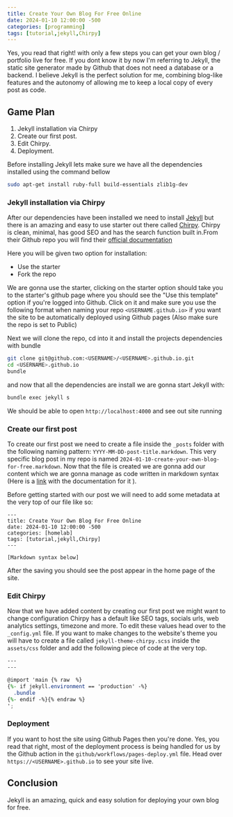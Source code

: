 ```yaml
---
title: Create Your Own Blog For Free Online
date: 2024-01-10 12:00:00 -500
categories: [programming]
tags: [tutorial,jekyll,Chirpy]
---
```


Yes, you read that right! with only a few steps you can get your own blog / portfolio live for free. If you dont know it by now I'm referring to Jekyll, the static site generator made by Github that does not need a database or a backend. I believe Jekyll is the perfect solution for me, combining blog-like features and the autonomy of allowing me to keep a local copy of every post as code.

## Game Plan

1. Jekyll installation via Chirpy
2. Create our first post.
3. Edit Chirpy.
4. Deployment.

Before installing Jekyll lets make sure we have all the dependencies installed using the command bellow

```bash
sudo apt-get install ruby-full build-essentials zlib1g-dev
```

### Jekyll installation via Chirpy

After our dependencies have been installed we need to install [Jekyll](https://jekyllrb.com/) but there is an amazing and easy to use starter out there called [Chirpy](https://github.com/cotes2020/jekyll-theme-chirpy). Chirpy is clean, minimal, has good SEO and has the search function built in.From their Github repo you will find their [ official documentation](https://chirpy.cotes.page/posts/getting-started/)

Here you will be given two option for installation: 
 * Use the starter
 * Fork the repo

We are gonna use the starter, clicking on the starter option should take you to the starter's github page where you should see the "Use this template" option if you're logged into Github. Click on it and make sure you use the following format when naming your repo `<USERNAME.github.io>` if you want the site to be automatically deployed using Github pages (Also make sure the repo is set to Public)

Next we will clone the repo, cd into it and install the projects dependencies with bundle

```bash
git clone git@github.com:<USERNAME>/<USERNAME>.github.io.git
cd <USERNAME>.github.io
bundle
```

and now that all the dependencies are install we are gonna start Jekyll with:

```bash
bundle exec jekyll s
```

We should be able to open `http://localhost:4000` and see out site running

### Create our first post

To create our first post we need to create a file inside the `_posts` folder with the following naming pattern: `YYYY-MM-DD-post-title.markdown`. This very specific blog post in my repo is named `2024-01-10-create-your-own-blog-for-free.markdown`. Now that the file is created we are gonna add our content which we are gonna manage as code written in markdown syntax (Here is a [link](https://markdownguide.offshoot.io/basic-syntax/) with the documentation for it ).

Before getting started with our post we will need to add some metadata at the very top of our file like so:

```
---
title: Create Your Own Blog For Free Online
date: 2024-01-10 12:00:00 -500
categories: [homelab]
tags: [tutorial,jekyll,Chirpy]
---

[Markdown syntax below]
```

After the saving you should see the post appear in the home page of the site.


### Edit Chirpy

Now that we have added content by creating our first post we might want to change configuration Chirpy has a default like SEO tags, socials urls, web analytics settings, timezone and more. To edit these values head over to the `_config.yml` file. If you want to make changes to the website's theme you will have to create a file called `jekyll-theme-chirpy.scss` inside the `assets/css` folder and add the following piece of code at the very top.

```scss
---
---

@import 'main {% raw  %}
{%- if jekyll.environment == 'production' -%}
  .bundle
{%- endif -%}{% endraw %}
';
```

### Deployment

If you want to host the site using Github Pages then you're done. Yes, you read that right, most of the deployment process is being handled for us by the Github action in the `github/workflows/pages-deploy.yml` file. Head over `https://<USERNAME>.github.io` to see your site live.

## Conclusion

Jekyll is an amazing, quick and easy solution for deploying your own blog for free.



